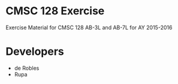 CMSC 128 Exercise
======

Exercise Material for CMSC 128 AB-3L and AB-7L for AY 2015-2016

Developers
======
* de Robles
* Rupa
